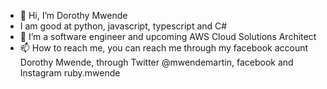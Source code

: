- 👋 Hi, I’m Dorothy Mwende
- I am good at python, javascript, typescript and C#
- 👀 I’m a software engineer and upcoming AWS Cloud Solutions Architect
- 📫 How to reach me, you can reach me through my facebook account Dorothy Mwende, through Twitter @mwendemartin, facebook and Instagram ruby.mwende

<!---
cybergir/cybergir is a ✨ special ✨ repository because its `README.md` (this file) appears on your GitHub profile.
You can click the Preview link to take a look at your changes.
--->
